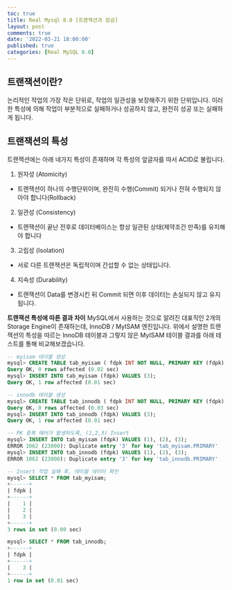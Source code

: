```yaml
---
toc: true
title: Real Mysql 8.0 [트랜잭션과 잠금]
layout: post
comments: true
date: '2022-03-21 18:00:00'
published: true
categories: [Real MySQL 8.0]
---
```


## 트랜잭션이란?
논리적인 작업의 가장 작은 단위로, 작업의 일관성을 보장해주기 위한 단위입니다. 이러한 특성에 의해
작업이 부분적으로 실패하거나 성공하지 않고, 완전히 성공 또는 실패하게 됩니다.

## 트랜잭션의 특성
트랜잭션에는 아래 네가지 특성이 존재하며 각 특성의 앞글자를 따서 ACID로 불립니다.
1. 원자성 (Atomicity)
- 트랜잭션이 하나의 수행단위이며, 완전히 수행(Commit) 되거나 전혀 수행되지 않아야 합니다(Rollback)
2. 일관성 (Consistency)
- 트랜잭션이 끝난 전후로 데이터베이스는 항상 일관된 상태(제약조건 만족)를 유지해야 합니다
3. 고립성 (Isolation)
- 서로 다른 트랜잭션은 독립적이며 간섭할 수 없는 상태입니다.
4. 지속성 (Durability)
- 트랜잭션이 Data를 변경시킨 뒤 Commit 되면 이후 데이터는 손실되지 않고 유지됩니다.

**트랜잭션 특성에 따른 결과 차이**
MySQL에서 사용하는 것으로 알려진 대표직인 2개의 Storage Engine이 존재하는데, InnoDB / MyISAM 엔진입니다.
위에서 설명한 트랜잭션의 특성을 따르는 InnoDB 테이블과 그렇지 않은 MyISAM 테이블 결과를 아래 테스트를 통해 비교해보겠습니다.

```sql
-- myisam 테이블 생성 
mysql> CREATE TABLE tab_myisam ( fdpk INT NOT NULL, PRIMARY KEY (fdpk) ) ENGINE=MyISAM;
Query OK, 0 rows affected (0.02 sec)
mysql> INSERT INTO tab_myisam (fdpk) VALUES (3);
Query OK, 1 row affected (0.01 sec)

-- innodb 테이블 생성 
mysql> CREATE TABLE tab_innodb ( fdpk INT NOT NULL, PRIMARY KEY (fdpk) ) ENGINE=InnoDB;
Query OK, 0 rows affected (0.03 sec)
mysql> INSERT INTO tab_innodb (fdpk) VALUES (3);
Query OK, 1 row affected (0.01 sec)

-- PK 중복 에러가 발생하도록, (1,2,3) Insert
mysql> INSERT INTO tab_myisam (fdpk) VALUES (1), (2), (3);
ERROR 1062 (23000): Duplicate entry '3' for key 'tab_myisam.PRIMARY'
mysql> INSERT INTO tab_innodb (fdpk) VALUES (1), (2), (3);
ERROR 1062 (23000): Duplicate entry '3' for key 'tab_innodb.PRIMARY'

-- Insert 작업 실패 후, 테이블 데이터 확인
mysql> SELECT * FROM tab_myisam;
+------+
| fdpk |
+------+
|    1 |
|    2 |
|    3 |
+------+
3 rows in set (0.00 sec)

mysql> SELECT * FROM tab_innodb;
+------+
| fdpk |
+------+
|    3 |
+------+
1 row in set (0.01 sec)
```
